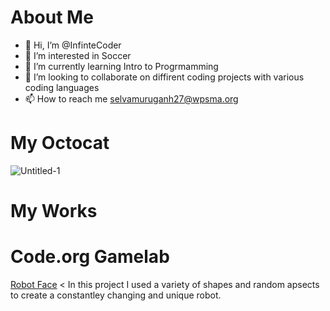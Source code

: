 # About Me
- 👋 Hi, I’m @InfinteCoder
- 👀 I’m interested in Soccer
- 🌱 I’m currently learning Intro to Progrmamming
- 💞️ I’m looking to collaborate on diffirent coding projects with various coding languages
- 📫 How to reach me selvamuruganh27@wpsma.org

# My Octocat 
![Untitled-1](https://github.com/InfinteCoder/InfinteCoder/assets/146842714/dbcab1f5-5e87-40de-955e-32f62037ca1a)
 
# My Works


# Code.org Gamelab 
[Robot Face](https://InfinteCoder.github.io/Robot/)
< In this project I used a variety of shapes and random apsects to create a constantley changing and unique robot.
 
